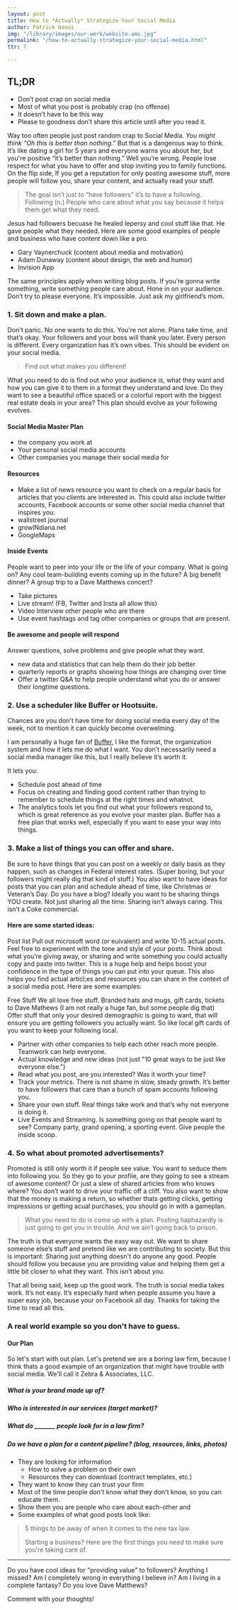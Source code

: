 ```yaml
---
layout: post
title: How to *Actually* Strategize Your Social Media
author: Patrick Hanus
img: "/library/images/our-work/website-ams.jpg"
permalink: "/how-to-actually-strategize-your-social-media.html"
ttr: 7

---
```

## TL;DR

* Don’t post crap on social media
* Most of what you post is probably crap (no offense)
* It doesn’t have to be this way
* Please to goodness don’t share this article until after you read it.

Way too often people just post random crap to Social Media. _You might think “Oh this is better than nothing.”_ But that is a dangerous way to think. It’s like dating a girl for 5 years and everyone warns you about her, but you're positive “it’s better than nothing.” Well you’re wrong. People lose respect for what you have to offer and stop inviting you to family functions. On the flip side, If you get a reputation for only posting awesome stuff, more people will follow you, share your content, and actually read your stuff.

> The goal isn’t just to “have followers” it’s to have a following. Following (n.) People who care about what you say because it helps them get what they need.

Jesus had followers becuase he healed lepersy and cool stuff like that. He gave people what they needed. Here are some good examples of people and business who have content down like a pro.

* Gary Vaynerchuck (content about media and motivation)
* Adam Dunaway (content about design, the web and humor)
* Invision App

The same principles apply when writing blog posts. If you’re gonna write something, write something people care about. Hone in on your audience. Don’t try to please everyone. It’s impossible. Just ask my girlfriend’s mom.

### 1. Sit down and make a plan.

Don't panic. No one wants to do this. You're not alone. Plans take time, and that’s okay. Your followers and your boss will thank you later. Every person is different. Every organization has it’s own vibes. This should be evident on your social media. 

> Find out what makes you different! 

What you need to do is find out who your audience is, what they want and how you can give it to them in a format they understand and love. Do they want to see a beautiful office spaceS or a colorful report with the biggest real estate deals in your area? This plan should evolve as your following evolves.

#### Social Media Master Plan

* the company you work at
* Your personal social media accounts
* Other companies you manage their social media for

#### Resources

* Make a list of news resource you want to check on a regular basis for articles that you clients are interested in. This could also include twitter accounts, Facebook accounts or some other social media channel that inspires you:
* wallstreet journal
* growINdiana.net
* GoogleMaps

#### Inside Events

People want to peer into your life or the life of your company. What is going on? Any cool team-building events coming up in the future? A big benefit dinner? A group trip to a Dave Matthews concert?

* Take pictures
* Live stream! (FB, Twitter and Insta all allow this)
* Video Interview other people who are there
* Use event hashtags and tag other companies or groups that are present.

#### Be awesome and people will respond

Answer questions, solve problems and give people what they want.

* new data and statistics that can help them do their job better
* quarterly reports or graphs showing how things are changing over time
* Offer a twitter Q&A to help people understand what you do or answer their longtime questions.

### 2. Use a scheduler like Buffer or Hootsuite.

Chances are you don't have time for doing social media every day of the week, not to mention it can quickly become overwelming.

I am personally a huge fan of [Buffer](https://www.google.com), I like the format, the organization system and how it lets me do what I want. You don’t necessarily need a social media manager like this, but I really believe it’s worth it.

It lets you:

* Schedule post ahead of time
* Focus on creating and finding good content rather than trying to remember to schedule things at the right times and whatnot.
* The analytics tools let you find out what your followers respond to, which is great reference as you evolve your master plan. Buffer has a free plan that works well, especially if you want to ease your way into things.

### 3. Make a list of things you can offer and share.

Be sure to have things that you can post on a weekly or daily basis as they happen, such as changes in Federal interest rates. (Super boring, but your followers might really dig that kind of stuff.) You also want to have ideas for posts that you can plan and schedule ahead of time, like Christmas or Veteran’s Day. Do you have a blog? Ideally you want to be sharing things YOU create. Not just sharing all the time. Sharing isn’t always caring. This isn’t a Coke commercial.

#### Here are some started ideas:

Post list
Pull out microsoft word (or euivalent) and write 10-15 actual posts. Feel free to experiment with the tone and style of your posts. Think about what you’re giving away, or sharing and write something you could actually copy and paste into twitter. This is a huge help and helps boost your confidence in the type of things you can put into your queue. This also helps you find actual articl;es and resources you can share in the context of a social media post. Here are some examples:

Free Stuff
We all love free stuff. Branded hats and mugs, gift cards, tickets to Dave Mathews (I am not really a huge fan, but some people dig that) Offer stuff that only your desired demographic is going to want, that will ensure you are getting followers you actually want. So like local gift cards of you want to keep your following local.

* Partner with other companies to help each other reach more people. Teamwork can help everyone.
* Actual knowledge and new ideas (not just "10 great ways to be just like everyone else.")
* Read what you post, are you interested? Was it worth your time?
* Track your metrics. There is not shame in slow, steady growth. It’s better to have followers that care than a bunch of spam accounts following you.
* Share your own stuff. Real things take work and that’s why not everyone is doing it.
* Live Events and Streaming. Is something going on that people want to see? Company party, grand opening, a sporting event. Give people the inside scoop.

### 4. So what about promoted advertisements?

Promoted is still only worth it if people see value. You want to seduce them into following you. So they go to your profile, are they going to see a stream of awesome content? Or just a slew of shared articles from who knows where? You don’t want to drive your traffic off a cliff. You also want to show that the money is making a return, so whether thats getting clicks, getting impressions or getting acual purchases, you should go in with a gameplan.

> What you need to do is come up with a plan. Posting haphazardly is just going to get you in trouble. And we ain’t going back to prison.

The truth is that everyone wants the easy way out. We want to share someone else’s stuff and pretend like we are contributing to society. But this is important: Sharing just anything doesn't do anyone any good. People should follow you because you are providing value and helping them get a little bit closer to what they want. This isn’t about you.

That all being said, keep up the good work. The truth is social media takes work. It’s not easy. It’s especially hard when people assume you have a super easy job, because your on Facebook all day. Thanks for taking the time to read all this.

### A real world example so you don't have to guess.

#### Our Plan

So let's start with out plan. Let's pretend we are a boring law firm, because I think thats a good example of an organization that might have trouble with social media. We'll call it Zebra & Associates, LLC.

##### What is your brand made up of?

##### Who is interested in our services (target market)?

##### What do _______ people look for in a law firm?

##### Do we have a plan for a content pipeline? (blog, resources, links, photos)

* They are looking for information
  * How to solve a problem on their own
  * Resources they can download (contract templates, etc.)
* They want to know they can trust your firm
* Most of the time people don't know what they don't know, so you can educate them.
* Show them you are people who care about each-other and 
* Some examples of what good posts look like:

> 5 things to be away of when it comes to the new tax law.
>
> Starting a business? Here are the first things you need to make sure you're taking care of.

***

Do you have cool ideas for "providing value” to followers?
Anything I missed?
Am I completely wrong in everything I believe in?
Am I living in a complete fantasy?
Do you love Dave Matthews?

Comment with your thoughts!